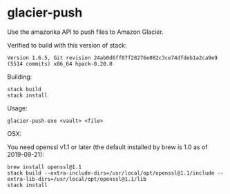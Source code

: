 # glacier-push

Use the amazonka API to push files to Amazon Glacier.

Verified to build with this version of stack:

    Version 1.6.5, Git revision 24ab0d6ff07f28276e082c3ce74dfdeb1a2ca9e9 (5514 commits) x86_64 hpack-0.20.0

Building:

    stack build
    stack install

Usage:

    glacier-push-exe <vault> <file>

OSX:

You need openssl v1.1 or later (the default installed by brew is 1.0 as of 2019-09-21):

    brew install openssl@1.1
    stack build --extra-include-dirs=/usr/local/opt/openssl@1.1/include --extra-lib-dirs=/usr/local/opt/openssl@1.1/lib
    stack install
